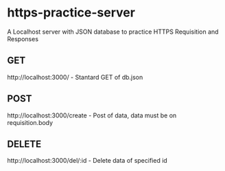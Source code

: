 # https-practice-server
A Localhost server with JSON database to practice HTTPS Requisition and Responses

## GET
http://localhost:3000/         - Stantard GET of db.json

## POST
http://localhost:3000/create   - Post of data, data must be on requisition.body

## DELETE
http://localhost:3000/del/:id  - Delete data of specified id
